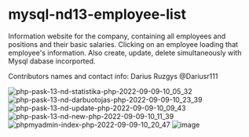 # mysql-nd13-employee-list
Information website for the company, containing all employees and positions and their basic salaries. Clicking on an employee loading that employee's information. 
Also create, update, delete simultaneously with Mysql dabase incorported.

Contributors names and contact info: Darius Ruzgys @Dariusr111

![php-pask-13-nd-statistika-php-2022-09-09-10_05_32](https://user-images.githubusercontent.com/106965568/189291747-90b927d7-309b-4a91-b230-b5b831725394.png)
![php-pask-13-nd-darbuotojas-php-2022-09-09-10_23_39](https://user-images.githubusercontent.com/106965568/189295042-793b9f74-d3c1-44c1-bfa4-cda1db9364d2.png)
![php-pask-13-nd-update-php-2022-09-09-10_09_43](https://user-images.githubusercontent.com/106965568/189292252-3fa14b61-b82d-429d-9d51-d13cd15c774d.png)
![php-pask-13-nd-new-php-2022-09-09-10_11_39](https://user-images.githubusercontent.com/106965568/189292586-05e4b5c3-7589-4a93-8690-fdc0d63eaac4.png)
![phpmyadmin-index-php-2022-09-09-10_20_47](https://user-images.githubusercontent.com/106965568/189294472-812beeef-1717-4f45-9ccd-fffafb248c6d.png)
![image](https://user-images.githubusercontent.com/106965568/189696367-5c7a8df7-698a-4bb0-a40c-441ccf6d6e87.png)

 

